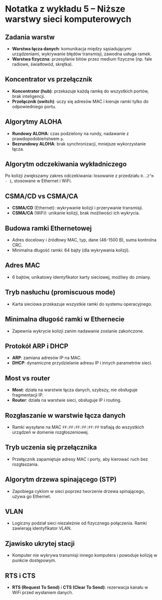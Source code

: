 # Notatka z wykładu 5 – Niższe warstwy sieci komputerowych

## Zadania warstw
- **Warstwa łącza danych**: komunikacja między sąsiadującymi urządzeniami, wykrywanie błędów transmisji, zawodna usługa ramek.
- **Warstwa fizyczna**: przesyłanie bitów przez medium fizyczne (np. fale radiowe, światłowód, skrętka).

## Koncentrator vs przełącznik
- **Koncentrator (hub)**: przekazuje każdą ramkę do wszystkich portów, brak inteligencji.
- **Przełącznik (switch)**: uczy się adresów MAC i kieruje ramki tylko do odpowiedniego portu.

## Algorytmy ALOHA
- **Rundowy ALOHA**: czas podzielony na rundy, nadawanie z prawdopodobieństwem `p`.
- **Bezrundowy ALOHA**: brak synchronizacji, mniejsze wykorzystanie łącza.

## Algorytm odczekiwania wykładniczego
Po kolizji zwiększamy zakres odczekiwania: losowanie z przedziału `0..2^m - 1`, stosowane w Ethernet i WiFi.

## CSMA/CD vs CSMA/CA
- **CSMA/CD** (Ethernet): wykrywanie kolizji i przerywanie transmisji.
- **CSMA/CA** (WiFi): unikanie kolizji, brak możliwości ich wykrycia.

## Budowa ramki Ethernetowej
- Adres docelowy i źródłowy MAC, typ, dane (46-1500 B), suma kontrolna CRC.
- Minimalna długość ramki: 64 bajty (dla wykrywania kolizji).

## Adres MAC
- 6 bajtów, unikatowy identyfikator karty sieciowej, możliwy do zmiany.

## Tryb nasłuchu (promiscuous mode)
- Karta sieciowa przekazuje wszystkie ramki do systemu operacyjnego.

## Minimalna długość ramki w Ethernecie
- Zapewnia wykrycie kolizji zanim nadawanie zostanie zakończone.

## Protokół ARP i DHCP
- **ARP**: zamiana adresów IP na MAC.
- **DHCP**: dynamiczne przydzielanie adresu IP i innych parametrów sieci.

## Most vs router
- **Most**: działa na warstwie łącza danych, szybszy, nie obsługuje fragmentacji IP.
- **Router**: działa na warstwie sieci, obsługuje IP i routing.

## Rozgłaszanie w warstwie łącza danych
- Ramki wysyłane na MAC `FF:FF:FF:FF:FF:FF` trafiają do wszystkich urządzeń w domenie rozgłoszeniowej.

## Tryb uczenia się przełącznika
- Przełącznik zapamiętuje adresy MAC i porty, aby kierować ruch bez rozgłaszania.

## Algorytm drzewa spinającego (STP)
- Zapobiega cyklom w sieci poprzez tworzenie drzewa spinającego, używa go Ethernet.

## VLAN
- Logiczny podział sieci niezależnie od fizycznego połączenia. Ramki zawierają identyfikator VLAN.

## Zjawisko ukrytej stacji
- Komputer nie wykrywa transmisji innego komputera i powoduje kolizję w punkcie dostępowym.

## RTS i CTS
- **RTS (Request To Send)** i **CTS (Clear To Send)**: rezerwacja kanału w WiFi przed wysłaniem danych.
